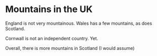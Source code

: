 # Mountains in the UK

England is not very mountainous. Wales has a few mountains, as does Scotland.

Cornwall is not an independent country. Yet.

Overall, there is more mountains in Scotland (I would assume)
